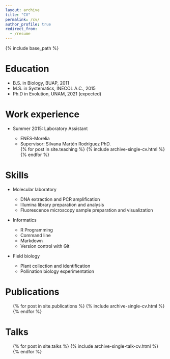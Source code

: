 ```yaml
---
layout: archive
title: "CV"
permalink: /cv/
author_profile: true
redirect_from:
  - /resume
---
```


{% include base_path %}

Education
======
* B.S. in Biology, BUAP, 2011
* M.S. in Systematics, INECOL A.C., 2015
* Ph.D in Evolution, UNAM, 2021 (expected)

Work experience
======

* Summer 2015: Laboratory Assistant
  * ENES-Morelia
  * Supervisor: Silvana Martén Rodríguez PhD.
  
  <ul>{% for post in site.teaching %}
    {% include archive-single-cv.html %}
  {% endfor %}</ul>

  
Skills
======
* Molecular laboratory
  * DNA extraction and PCR amplification
  * Illumina library preparation and analysis
  * Fluorescence microscopy sample preparation and visualization
  
* Informatics
  * R Programming
  * Command line
  * Markdown
  * Version control with Git
  
* Field biology
  * Plant collection and identification
  * Pollination biology experimentation
  
Publications
======
  <ul>{% for post in site.publications %}
    {% include archive-single-cv.html %}
  {% endfor %}</ul>
  
Talks
======
  <ul>{% for post in site.talks %}
    {% include archive-single-talk-cv.html %}
  {% endfor %}</ul>
  
